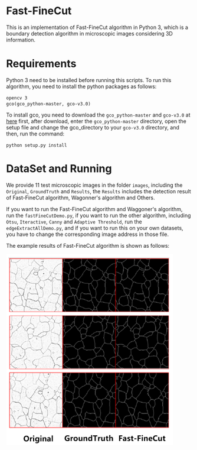 # Fast-FineCut
This is an implementation of Fast-FineCut algorithm in Python 3, which is a boundary detection algorithm in microscopic images considering 3D information.

# Requirements
Python 3 need to be installed before running this scripts.
To run this algorithm, you need to install the python packages as follows:
  
    opencv 3
    gco(gco_python-master, gco-v3.0)

To install gco, you need to download the `gco_python-master` and `gco-v3.0` at [here](https://github.com/clovermini/Fast-FineCut/releases/tag/v1.0) first, after download, enter the  `gco_python-master` directory, open the setup file and change the gco_directory to your `gco-v3.0` directory, and then, run the command:

    python setup.py install

# DataSet and Running
We provide 11 test microscopic images in the folder `images`, including the `Original`, `GroundTruth` and `Results`, the `Results` includes the detection result of Fast-FineCut algorithm, Wagonner's algorithm and Others. 

If you want to run the Fast-FineCut algorithm and Waggoner's algorithm, run the `fastFineCutDemo.py`, if you want to run the other algorithm, including `Otsu`, `Iteractive`, `Canny` and `Adaptive Threshold`, run the `edgeExtractAllDemo.py`, and if you want to run this on your own datasets, you have to change the corresponding image address in those file.

The example results of Fast-FineCut algorithm is shown as follows: 

![](https://raw.githubusercontent.com/clovermini/MarkdownPhotos/master/004.png)

